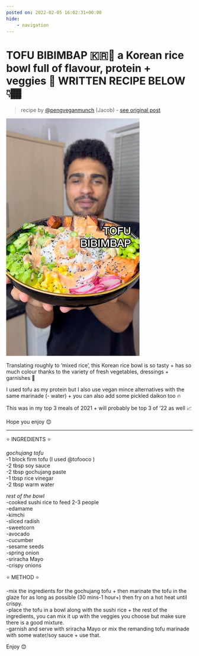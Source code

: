 ```yaml
---
posted on: 2022-02-05 16:02:31+00:00
hide:
    - navigation
---
```


# TOFU BIBIMBAP 🇰🇷🥣 a Korean rice bowl full of flavour, protein + veggies 🤩 WRITTEN RECIPE BELOW 👇🏾  

> recipe by [@pengveganmunch](https://www.instagram.com/pengveganmunch/) 
(Jacob) - [see original post](https://instagram.com/p/CZmf9gKKopg)

![](../img/pengveganmunch_05-02-2022_1602.png)

  
Translating roughly to ‘mixed rice’, this Korean rice bowl is so tasty + has so much colour thanks to the variety of fresh vegetables, dressings + garnishes 🌈   
  
I used tofu as my protein but I also use vegan mince alternatives with the same marinade (- water) + you can also add some pickled daikon too 🔥   
  
This was in my top 3 meals of 2021 + will probably be top 3 of ‘22 as well 📈  
  
Hope you enjoy 😊   
______________________________________  
  
⭐️ INGREDIENTS ⭐️   
  
*gochujang tofu*  
-1 block firm tofu (I used @tofooco )  
-2 tbsp soy sauce  
-2 tbsp gochujang paste  
-1 tbsp rice vinegar  
-2 tbsp warm water  
  
*rest of the bowl*  
-cooked sushi rice to feed 2-3 people  
-edamame  
-kimchi  
-sliced radish  
-sweetcorn  
-avocado   
-cucumber   
-sesame seeds  
-spring onion  
-sriracha Mayo  
-crispy onions  
  
⭐️ METHOD ⭐️  
  
-mix the ingredients for the gochujang tofu + then marinate the tofu in the glaze for as long as possible (30 mins-1 hour+) then fry on a hot heat until crispy.  
-place the tofu in a bowl along with the sushi rice + the rest of the ingredients, you can mix it up with the veggies you choose but make sure there is a good mixture.  
-garnish and serve with sriracha Mayo or mix the remanding tofu marinade with some water/soy sauce + use that.   
  
Enjoy 😊   